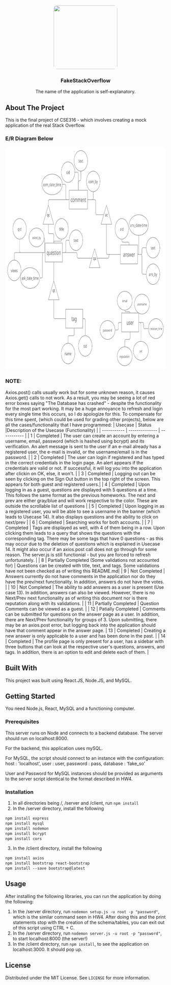 <!-- FakeStackOverflow logo!-->
<br />
<p align="center">
  <img src="https://upload.wikimedia.org/wikipedia/commons/thumb/e/ef/Stack_Overflow_icon.svg/768px-Stack_Overflow_icon.svg.png" style="border-radius:10px" width="200" height="200">

  <h3 align="center">FakeStackOverflow</h3>
  
  <p align="center">
    The name of the application is self-explanatory.
  </p>

<!-- ABOUT THE PROJECT -->
## About The Project
This is the final project of CSE316 - which involves creating a mock application of the real Stack Overflow. 
### E/R Diagram Below
<img src="images/ER Diagram.png" style="border-radius:10px" width="1000" height="700">

### NOTE: 
Axios.post() calls usually work but for some unknown reason, it causes Axios.get() calls to not work. As a result, you may be seeing a lot of red error boxes saying "The Database has crashed" - despite the functionality for the most part working. It may be a huge annoyance to refresh and login every single time this occurs, so I do apologize for this. To compensate for this time spent, (which could be used for grading other projects), below are all the cases/functionality that I have programmed:
| Usecase      | Status |Description of the Usecase (Functionality) |
| ----------- | -------------- | ----------- |
| 1 | Completed | The user can create an account by entering a username, email, password (which is hashed using bcrypt) and its verification. An alert message is sent to the user if an e-mail already has a registered user, the e-mail is invalid, or the username/email is in the password.      |
| 2 | Completed | The user can login if registered and has typed in the correct credentials in the login page. An alert appears if the credentials are valid or not. If successful, it will log you into the application after clickin on OK, else, it won't.    |
| 3 | Completed | Logging out can be seen by clicking on the Sign Out button in the top right of the screen. This appears for both guest and registered users.|
| 4 | Completed | Upon logging in as a guest, questions are displayed with 5 questions at a time. This follows the same format as the previous homeworks. The next and prev are either gray/blue and will work respective to the color. These are outside the scrollable list of questions |
| 5 | Completed | Upon logging in as a registered user, you will be able to see a username in the banner (which leads to Usecase 14). It also displays questions and the ability to click on next/prev |
| 6 | Completed | Searching works for both accounts. |
| 7 | Completed | Tags are displayed as well, with 4 of them being in a row. Upon clicking them leads to a query that shows the questions with the corresponding tag. There may be some tags that have 0 questions - as this may occur due to the deletion of questions which is explained in Usecase 14. It might also occur if an axios.post call does not go through for some reason. The server.js is still functionial - but you are forced to refresh unfortunately. |
| 8 | Partially Completed (Some validations not accounted for) | Questions can be created with title, text, and tags. Some validations have not been checked as of writing this README.md|
| 9 | Not Completed | Answers currently do not have comments in the application nor do they have the prev/next functionality. In addition, answers do not have the votes. |
| 10 | Not Completed | The ability to add answers as a user is present (Use case 13). In addition, answers can also be viewed. However, there is no Next/Prev next functionality as of writing this document nor is there reputation along with its validations. |
| 11 | Partially Completed | Question Comments can be viewed as a guest. |
| 12 | Patially Completed | Comments can be submitted for questions on the answer page as a user. In addition, there are Next/Prev functionality for groups of 3. Upon submitting, there may be an axios.post error, but logging back into the application should have that comment appear in the answer page. | 13 | Completed | Creating a new answer is only applicable to a user and has been done in the past. |
| 14 | Completed | The profile page is only present for a user, has a sidebar with three buttons that can look at the respective user's questions, answers, and tags. In addition, there is an option to edit and delete each of them. |
## Built With
This project was built using React.JS, Node.JS, and MySQL. 

<!-- GETTING STARTED -->
## Getting Started

You need Node.js, React, MySQL and a functioning computer.

### Prerequisites

This server runs on Node and connects to a backend database. The server should run on localhost:8000.

For the backend, this application uses mySQL. 

For MySQL, the script should connect to an instance with the configuration:
	host     : 'localhost',
  user     : user,
 	password : pass,
  database : ‘fake_so’

User and Password for MySQL instances should be provided as arguments to the server script identical to the format described in HW4. 

### Installation
1. In all directories being /, /server and /client, run ```npm install``` 
2. In the /server directory, install the following 
```
npm install express 
npm install mysql
npm install nodemon
npm install bcrypt
npm install cors
```
3. In the /client directory, install the following
```
npm install axios 
npm install bootstrap react-bootstrap
npm install --save bootstrap@latest
```
## Usage

After installing the following libraries, you can run the application by doing the following:
1. In the /server directory, run ```nodemon setup.js -u root -p "password"```, which is the similar command seen in HW4. After doing this and the print statements stop with the creation of the schema/tables, you can exit out of this script using CTRL + C.
2. In the /server directory, run ```nodemon server.js -u root -p "password"```, to start localhost:8000 (the server!)
3. In the /client directory, run ```npm install```, to see the application on localhost:3000. It should pop up.
<!-- LICENSE -->
## License
Distributed under the MIT License. See `LICENSE` for more information.
